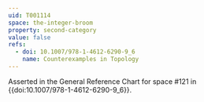 ```yaml
---
uid: T001114
space: the-integer-broom
property: second-category
value: false
refs:
  - doi: 10.1007/978-1-4612-6290-9_6
    name: Counterexamples in Topology
---
```

Asserted in the General Reference Chart for space #121 in
{{doi:10.1007/978-1-4612-6290-9_6}}.
